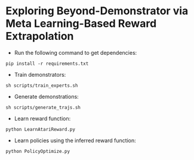 # Exploring Beyond-Demonstrator via Meta Learning-Based Reward Extrapolation

- Run the following command to get dependencies:
```shell
pip install -r requirements.txt
```

- Train demonstrators:
```shell
sh scripts/train_experts.sh
```

- Generate demonstrations:
```shell
sh scripts/generate_trajs.sh
```

- Learn reward function:
```shell
python LearnAtariReward.py
```

- Learn policies using the inferred reward function:
```shell
python PolicyOptimize.py
```
